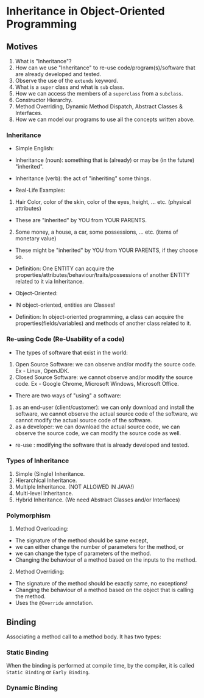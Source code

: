 # Inheritance in Object-Oriented Programming

## Motives
1. What is "Inheritance"?
2. How can we use "Inheritance" to re-use code/program(s)/software that are already developed and tested.
3. Observe the use of the `extends` keyword.
4. What is a `super` class and what is `sub` class.
5. How we can access the members of a `superclass` from a `subclass`.
6. Constructor Hierarchy.
7. Method Overriding, Dynamic Method Dispatch, Abstract Classes & Interfaces.
8. How we can model our programs to use all the concepts written above.

### Inheritance

- Simple English: 
-   Inheritance (noun): something that is (already) or may be (in the future) "inherited".
-   Inheritance (verb): the act of "inheriting" some things.

- Real-Life Examples:
1. Hair Color, color of the skin, color of the eyes, height, ... etc. (physical attributes)
- These are "inherited" by YOU from YOUR PARENTS.
2. Some money, a house, a car, some possessions, ... etc. (items of monetary value)
- These might be "inherited" by YOU from YOUR PARENTS, if they choose so.

- Definition: One ENTITY can acquire the properties/attributes/behaviour/traits/possessions
of another ENTITY related to it via Inheritance.

- Object-Oriented:

- IN object-oriented, entities are Classes!
- Definition: In object-oriented programming, a class can acquire the
properties(fields/variables) and methods of another class related to it.

### Re-using Code (Re-Usability of a code)

- The types of software that exist in the world:
1. Open Source Software: we can observe and/or modify the source code.
Ex - Linux, OpenJDK.
2. Closed Source Software: we cannot observe and/or modify the source code.
Ex - Google Chrome, Microsoft Windows, Microsoft Office.

- There are two ways of "using" a software: 
1. as an end-user (client/customer):
we can only download and install the software,
we cannot observe the actual source code of the software,
we cannot modify the actual source code of the software.
2. as a developer:
we can download the actual source code,
we can observe the source code, 
we can modify the source code as well.

- re-use : modifying the software that is already developed and tested.

### Types of Inheritance
1. Simple (Single) Inheritance.
2. Hierarchical Inheritance.
3. Multiple Inheritance. (NOT ALLOWED IN JAVA!)
4. Multi-level Inheritance.
5. Hybrid Inheritance. (We need Abstract Classes and/or Interfaces)

### Polymorphism
1. Method Overloading: 
- The signature of the method should be same except,
- we can either change the number of parameters for the method, or
- we can change the type of parameters of the method.
- Changing the behaviour of a method based on the inputs to the method.

2. Method Overriding:
- The signature of the method should be exactly same, no exceptions!
- Changing the behaviour of a method based on the object that is calling the method.
- Uses the `@Override` annotation.

## Binding
Associating a method call to a method body. It has two types:

### Static Binding
When the binding is performed at compile time, by the compiler, it is called `Static Binding` or
`Early Binding`.

### Dynamic Binding